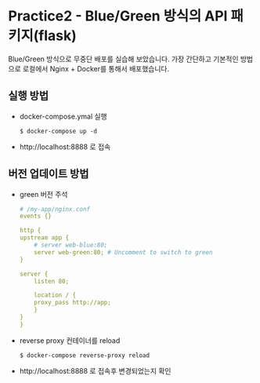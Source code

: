 # Practice2 - Blue/Green 방식의 API 패키지(flask)
Blue/Green 방식으로 무중단 배포를 실습해 보았습니다. 가장 간단하고 기본적인 방법으로 로컬에서 Nginx + Docker를 통해서 배포했습니다.
 
## 실행 방법
* docker-compose.ymal 실행
    ```shell
    $ docker-compose up -d
    ```
* http://localhost:8888 로 접속

## 버전 업데이트 방법   
* green 버전 주석
    ```yaml
    # /my-app/nginx.conf
    events {}

    http {
    upstream app {
        # server web-blue:80;
        server web-green:80; # Uncomment to switch to green
    }

    server {
        listen 80;

        location / {
        proxy_pass http://app;
        }
    }
    }
    ```
    
* reverse proxy 컨테이너를 reload

    ```shell
    $ docker-compose reverse-proxy reload
    ```

* http://localhost:8888 로 접속후 변경되었는지 확인